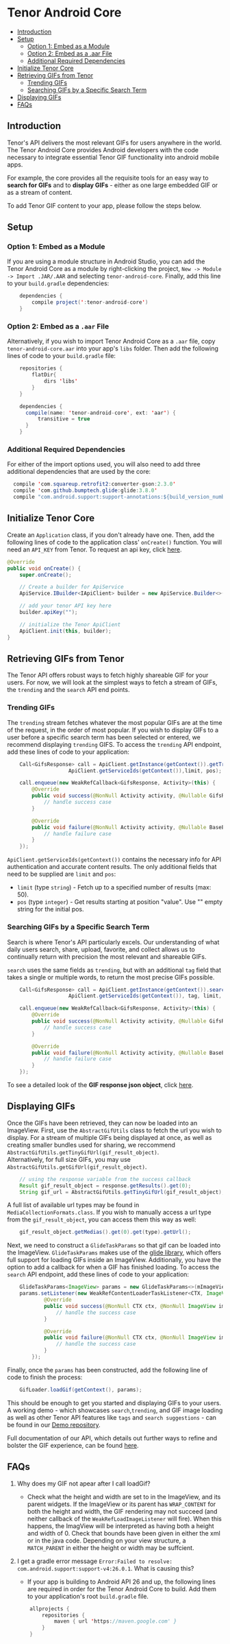 Tenor Android Core
==================

- [Introduction](#introduction)
- [Setup](#setup)
  * [Option 1: Embed as a Module](#option-1-embed-as-a-module)
  * [Option 2: Embed as a .aar File](#option-2-embed-as-a-aar-file)
  * [Additional Required Dependencies](#additional-required-dependencies)
- [Initialize Tenor Core](#initialize-tenor-core)
- [Retrieving GIFs from Tenor](#retrieving-gifs-from-tenor)
  * [Trending GIFs](#trending-gifs)
  * [Searching GIFs by a Specific Search Term](#searching-gifs-by-a-specific-search-term)
- [Displaying GIFs](#displaying-gifs)
- [FAQs](#faqs)

## Introduction
Tenor's API delivers the most relevant GIFs for users anywhere in the world. 
The Tenor Android Core provides Android developers with the code necessary to integrate essential Tenor GIF functionality into android mobile apps. 

For example, the core provides all the requisite tools for an easy way to **search for GIFs** and to **display GIFs** - either as one large embedded GIF or as a stream of content.

To add Tenor GIF content to your app, please follow the steps below.

## Setup 

### Option 1: Embed as a Module
If you are using a module structure in Android Studio, you can add the Tenor Android Core as a module by right-clicking the project, `New -> Module -> Import .JAR/.AAR` and selecting `tenor-android-core`.  Finally, add this line to your `build.gradle` dependencies:
```java
    dependencies {
        compile project(':tenor-android-core')
    }
```

### Option 2: Embed as a `.aar` File
Alternatively, if you wish to import Tenor Android Core as a `.aar` file, copy `tenor-android-core.aar` into your app's `libs` folder.  Then add the following lines of code to your `build.gradle` file:  
```java
    repositories {
        flatDir{
            dirs 'libs'
        }
    }

    dependencies {
      compile(name: 'tenor-android-core', ext: 'aar') {
          transitive = true
      }
    }
```

### Additional Required Dependencies 
For either of the import options used, you will also need to add three additional dependencies that are used by the core:  
```java
  compile 'com.squareup.retrofit2:converter-gson:2.3.0'
  compile 'com.github.bumptech.glide:glide:3.8.0'
  compile "com.android.support:support-annotations:${build_version_number}"
```


## Initialize Tenor Core
Create an `Application` class, if you don't already have one.
Then, add the following lines of code to the application class' `onCreate()` function.
You will need an `API_KEY` from Tenor.  To request an api key, click [here](https://tenor.com/gifapi#apikey).

```java
@Override
public void onCreate() {
    super.onCreate();

    // Create a builder for ApiService
    ApiService.IBuilder<IApiClient> builder = new ApiService.Builder<>(this, IApiClient.class)

    // add your tenor API key here
    builder.apiKey("");

    // initialize the Tenor ApiClient
    ApiClient.init(this, builder);
}
```


## Retrieving GIFs from Tenor
The Tenor API offers robust ways to fetch highly shareable GIF for your users.
For now, we will look at the simplest ways to fetch a stream of GIFs, the `trending` and the `search` API end points.

### Trending GIFs
The `trending` stream fetches whatever the most popular GIFs are at the time of the request, in the order of most popular.
If you wish to display GIFs to a user before a specific search term has been selected or entered, we recommend displaying `trending` GIFS.
To access the `trending` API endpoint, add these lines of code to your application:
```java
    Call<GifsResponse> call = ApiClient.getInstance(getContext()).getTrending(
                    ApiClient.getServiceIds(getContext()),limit, pos);

    call.enqueue(new WeakRefCallback<GifsResponse, Activity>(this) {
        @Override
        public void success(@NonNull Activity activity, @Nullable GifsResponse response) {
            // handle success case
        }

        @Override
        public void failure(@NonNull Activity activity, @Nullable BaseError error) {
            // handle failure case
        }
    });
```
`ApiClient.getServiceIds(getContext())` contains the necessary info for API authentication and accurate content results.
The only additional fields that need to be supplied are `limit` and `pos`:

* `limit` (type `string`) - Fetch up to a specified number of results (max: 50).
* `pos` (type `integer`) - Get results starting at position "value".  Use "" empty string for the initial pos.  


### Searching GIFs by a Specific Search Term
Search is where Tenor's API particularly excels. Our understanding of what daily users search, share, upload, favorite, and collect allows us to continually return with precision the most relevant and shareable GIFs.

`search` uses the same fields as `trending`, but with an additional `tag` field that takes a single or multiple words, to return the most precise GIFs possible.
```java
    Call<GifsResponse> call = ApiClient.getInstance(getContext()).search(
                    ApiClient.getServiceIds(getContext()), tag, limit, pos);

    call.enqueue(new WeakRefCallback<GifsResponse, Activity>(this) {
        @Override
        public void success(@NonNull Activity activity, @Nullable GifsResponse response) {
            // handle success case
        }

        @Override
        public void failure(@NonNull Activity activity, @Nullable BaseError error) {
            // handle failure case
        }
    });
```

To see a detailed look of the **GIF response json object**, click [here](https://tenor.com/gifapi#responseobjects).

## Displaying GIFs
Once the GIFs have been retrieved, they can now be loaded into an ImageView.
First, use the `AbstractGifUtils` class to fetch the url you wish to display.  For a stream of multiple GIFs being displayed at once,
as well as creating smaller bundles used for sharing, we reccommend `AbstractGifUtils.getTinyGifUrl(gif_result_object)`.  
Alternatively, for full size GIFs, you may use `AbstractGifUtils.getGifUrl(gif_result_object)`.

```java
    // using the response variable from the success callback
    Result gif_result_object = response.getResults().get(0);
    String gif_url = AbstractGifUtils.getTinyGifUrl(gif_result_object);
```

A full list of available url types may be found in `MediaCollectionFormats.class`.
If you wish to manually access a url type from the `gif_result_object`, you can access them this way as well:
```java
    gif_result_object.getMedias().get(0).get(type).getUrl(); 
```

Next, we need to construct a `GlideTaskParams` so that gif can be loaded into the ImageView.  `GlideTaskParams` makes use of the [glide library](https://github.com/bumptech/glide), which offers full support for loading GIFs inside an ImageView.
Additionally, you have the option to add a callback for when a GIF has finished loading.
To access the `search` API endpoint, add these lines of code to your application:
```java
    GlideTaskParams<ImageView> params = new GlideTaskParams<>(mImageView, gif_url);
    params.setListener(new WeakRefContentLoaderTaskListener<CTX, ImageView>(getRef()) {
            @Override
            public void success(@NonNull CTX ctx, @NonNull ImageView imageView, @Nullable Drawable drawable) {
                // handle the success case
            }

            @Override
            public void failure(@NonNull CTX ctx, @NonNull ImageView imageView, @Nullable Drawable drawable) {
                // handle the success case
            }
        });
```

Finally, once the `params` has been constructed, add the following line of code to finish the process:
```java
    GifLoader.loadGif(getContext(), params);
``` 

This should be enough to get you started and displaying GIFs to your users.
A working demo - which showcases `search`,`trending`, and GIF image loading as well as other Tenor API features like `tags` and `search suggestions` - can be found in our [Demo repository]().

Full documentation of our API, which details out further ways to refine and bolster the GIF experience, can be found [here](https://tenor.com/gifapi).

## FAQs

1. Why does my GIF not apear after I call loadGif?
    * Check what the height and width are set to in the ImageView, and its parent widgets. If the ImageView or its parent has `WRAP_CONTENT` for both the height and width, the GIF rendering may not succeed (and neither callback of the `WeakRefLoadImageListener` will fire).  When this happens, the ImagView will be interpreted as having both a height and width of 0. Check that bounds have been given in either the xml or in the java code. Depending on your view structure, a `MATCH_PARENT` in either the height or width may be suffcient.

2. I get a gradle error message `Error:Failed to resolve: com.android.support:support-v4:26.0.1`.  What is causing this?
    * If your app is building to Android API 26 and up, the following lines are required in order for the Tenor Android Core to build.
    Add them to your application's root `build.gradle` file.
    ```java
        allprojects {
            repositories {
                maven { url 'https://maven.google.com' }
            }
        }
    ```


